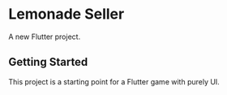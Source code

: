 # Lemonade Seller

A new Flutter project.

## Getting Started

This project is a starting point for a Flutter game with purely UI.

